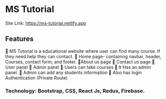 # MS Tutorial 

Site Link: https://ms-tutorial.netlify.app

## Features

 MS Tutorial is a educational website where user can find many course. If they need help they can contact.
 Home page- containing navbar, header, Courses, contact form, and footer. About us page
 Contact us page
 User panel
 Admin panel
 Users can take courses
 It Has an admin panel.
 Admin can add any students information 
 Also has login Authentication (Private Route)

### Technology: Bootstrap, CSS, React Js, Redux, Firebase.
